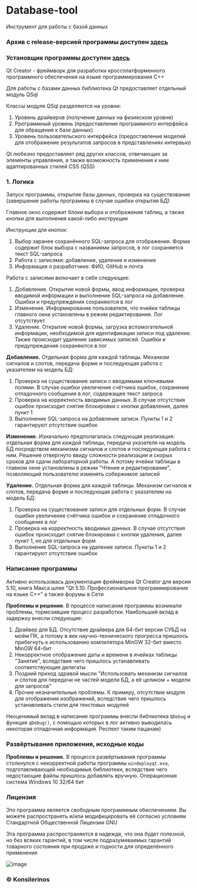 # Database-tool

Инструмент для работы с базой данных

### Архив с release-версией программы доступен [**здесь**](https://github.com/konsilerinos/Database-tool/blob/main/Release.rar)
### Установщик программы доступен [**здесь**](https://github.com/konsilerinos/Database-tool/blob/main/setup.exe)

Qt Creator - фреймворк для разработки кроссплатформенного программного обеспечения на языке программирования C++

Для работы с базами данных библиотека Qt предоставляет отдельный модуль QSql

Классы модуля QSql разделяются на уровни: 
1. Уровень драйверов (получение данных на физиеском уровне)
2. Ррограммный уровень (предоставление программного интерфейса для обращения к базе данных) 
3. Уровень пользовательского интерфейса (предоставление моделей для отображение результатов запросов в представлениях интервью)

Qt любезно предоставляет ряд других классов, отвечающих за элементы управления, а также возможность применения к ним адаптированных стилей CSS (QSS)

### 1. Логика

Запуск программы, открытие базы данных, проверка на существование (завершение работы программы в случае ошибки открытия БД)

Главное окно содержит блоки выбора и отображения таблиц, а также кнопки для выполнения какой-либо инструкции

Инструкции для кнопок:
1. Выбор заранее сохранённого SQL-запроса для отображения. Форма содержит блок выбора с названиями запросов, в лог сохраняется текст SQL-запроса
2. Работа с записями: добавление, удаление и изменение
3. Информация о разработчике: ФИО, GitHub и почта

Работа с записями включает в себя следующее:
1. Добавление. Открытие новой формы, ввод информации, проверка вводимой информации и выполнение SQL-запроса на добавление. Ошибки и предупреждения сохраняются в лог
2. Изменение. Информирование пользователя, что ячейки таблицы главного окна установлены в режим редактирования. Лог отсутствует
3. Удаление. Открытие новой формы, загрузка вспомогательной информации, необходимой для идентификации записи под удаление. Также происходит удаление зависимых записей. Ошибки и предупреждения сохраняются в лог

**Добавление.** Отдельная форма для каждой таблицы. Механизм сигналов и слотов, передача форме и последующая работа с указателем на модель БД:
1. Проверка на существование записи с вводимыми ключевыми полями. В случае ошибки увеличение счётчика ошибок, сохранение отладочного сообщения в лог, содержащее текст запроса
2. Проверка на корректность вводимых данных. В случае отсутствия ошибок происходит снятие блокировки с кнопки добавления, далее пункт 1
3. Выполнение SQL-запроса на добавление записи. Пункты 1 и 2 гарантируют отсутствие ошибок

**Изменение.** Изначально предполагалась следующая реализация: отдельная форма для каждой таблицы, передача указателя на модель БД посредством механизма сигналов и слотов и последующая работа с ним. Решение отвергнуто ввиду сложности реализации и скорых сроков для сдачи лабораторной работы. А потому ячейки таблицы в главном окне установлены в режим "Чтение и редактирование", позволяющий пользователю изменять собержимое записей

**Удаление.** Отдельная форма для каждой таблицы. Механизм сигналов и слотов, передача форме и последующая работа с указателем на модель БД:
1. Проверка на существование записи для отдельных форм. В случае ошибки увеличение счётчика ошибок и сохранение отладочного сообщения в лог
2. Проверка на корректность вводимых данных. В случае отсутствия ошибок происходит снятие блокировки с кнопки удаления, далее пункт 1, но для отдельных форм
3. Выполнение SQL-запроса на удаление записи. Пункты 1 и 2 гарантируют отсутствие ошибок

### Написание программы

Активно использовась документация фреймворка Qt Creator для версии 5.10, книга Макса шлее "Qt 5.10. Профессиональное программирование на языке С++" а также форумы в Сети

**Проблемы и решение**. В процессе написания программы возникали проблемы, тормозившие процесс разработки. Наибольший вклад в задержку внесли следующие:
1. Драйвер для БД. Отсутствие драйвера для 64-бит версии СУБД на моём ПК, а потому в век научно-технического прогресса пришлось прибегнуть к использованию компилятора MinGW 32-бит вместо MinGW 64-бит
2. Некорректное отображение даты и времени в ячейках таблицы "Занятие", вследствие чего пришлось устанавливать соответствующие делегаты
3. Поздний приход здравой мысли "Использовать механизм сигналов и слотов для передачи не частей модели БД, а её целиком + модели для запросов"
4. Прочие незначительные проблемы. К примеру, отсутствие модуля для отображения изображений, вследствие чего пришлось устанавливать стили для текстовых модулей

Неоценимый вклад в написание программы внесли библиотека `QDebug` и функция `qDebug()`, с помощью которых в лог активно выводилась некоторая отладочная информация. Респект таким пацанам)

### Развёртывание приложения, исходные коды

**Проблемы и решение.** В процессе развёртывания программы столкнулся с некорректной работы программы `windeployqt.exe`, подготавливающей необходимые библиотеки, вследствие чего недостающие файлы пришлось добавлять вручную. Операционная система Windows 10 32/64 бит

### Лицензия

Это программа является свободным программным обеспечением. Вы можете распространять и/или модифицировать её согласно условиям  Стандартной Общественной Лицензии GNU

Эта программа распространяется в надежде, что она будет полезной, но без всяких гарантий, в том числе подразумеваемых гарантий товарного состояния при продаже и годности для определённого применения

![image](https://user-images.githubusercontent.com/78896451/145692245-abaf1067-d3fb-418d-801a-28870ec526ef.png)

### ©️ Konsilerinos
